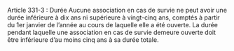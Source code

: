Article 331-3 : Durée
Aucune association en cas de survie ne peut avoir une durée inférieure à dix ans ni supérieure à vingt-cinq ans, comptés à partir du 1er janvier de l’année au cours de laquelle elle a été ouverte.
La durée pendant laquelle une association en cas de survie demeure ouverte doit être inférieure d’au moins cinq ans à sa durée totale.